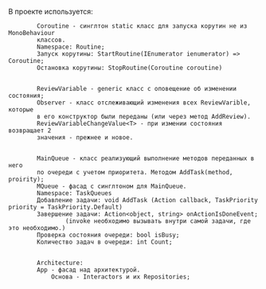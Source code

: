 

В проекте используется:

            Coroutine - синглтон static класс для запуска корутин не из MonoBehaviour
            классов.
            Namespace: Routine;
            Запуск корутины: StartRoutine(IEnumerator ienumerator) => Coroutine;
            Остановка корутины: StopRoutine(Coroutine coroutine)


            ReviewVariable - generic класс с оповещение об изменении состояния;
            Observer - класс отслеживающий изменения всех ReviewVarible, которые
            в его конструктор были переданы (или через метод AddReview).
            ReviewVariableChangeValue<T> - при измении состояния возвращает 2
            значения - прежнее и новое.


            MainQueue - класс реализующий выполнение методов переданных в него 
            по очереди с учетом приоритета. Методом AddTask(method, proirity);
            MQueue - фасад с синглтоном для MainQueue.
            Namespace: TaskQueues
            Добавление задачи: void AddTask (Action callback, TaskPriority priority = TaskPriority.Default)
            Завершение задачи: Action<object, string> onActionIsDoneEvent;
                    (invoke необходимо вызывать внутри самой задачи, где это необходимо.)
            Проверка состояния очереди: bool isBusy;
            Количество задач в очереди: int Count;


            Architecture:
            App - фасад над архитектурой.
                Основа - Interactors и их Repositories;
